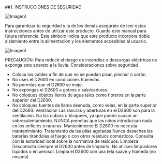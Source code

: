 ##1. INSTRUCCIONES DE SEGURIDAD

![Imagen1](http://static.energysistem.com/images/manuals/42028/5355556fa3df6.jpg)

Para garantizar tu seguridad y la de los demás asegúrate de leer estas instrucciones antes de utilizar este producto.
Guarda este manual para futura referencia.
Este símbolo indica que este producto incorpora doble aislamiento entre la alimentación y los elementos accesibles al usuario.

![Imagen1](http://static.energysistem.com/images/manuals/42028/535555ed12bbc.jpg)

PRECAUCIÓN: Para reducir el riesgo de incendios o descargas eléctricas no exponga este aparato a la lluvia.
Consideraciones sobre seguridad
* Coloca los cables a fin de que no se puedan pisar, pinchar o cortar.
* No uses el D2600 en condiciones húmedas.
* No permitas que el D2600 se moje.
* No expongas el D2600 a goteos o salpicaduras.
* No coloques objetos llenos de agua tales como floreros en la parte superior del D2600.
* No coloques fuentes de llama desnuda, como velas, en la parte superior del D2600.
Ventilación
Las ranuras y aberturas en el D2600 son para la ventilación. No las cubras o bloquees, ya que puede causar un sobrecalentamiento.
NUNCA permitas que los niños introduzcan nada en los orificios o ranuras.
Mantenimiento
El D2600 no necesita mantenimiento.
Tratamiento de las pilas agotadas
Nunca deseches las baterías tirándolas al fuego o con otros residuos domésticos.
Consulta con la autoridad local sobre la normativa de residuos.
Limpieza
Desconecta siempre el D2600 antes de limpiarlo.
No utilices limpiadores líquidos o en aerosol.
Limpia el D2600 con una tela suave y húmeda (no mojada).
